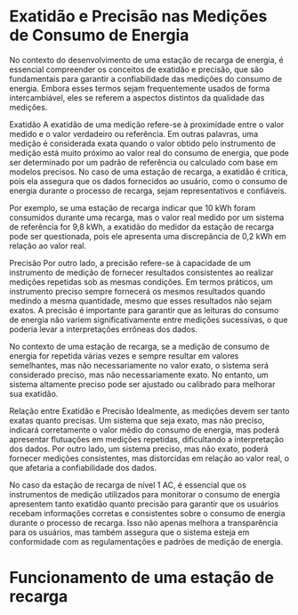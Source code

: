 # Exatidão e Precisão nas Medições de Consumo de Energia
No contexto do desenvolvimento de uma estação de recarga de energia, é essencial compreender os conceitos de exatidão e precisão, que são fundamentais para garantir a confiabilidade das medições do consumo de energia. Embora esses termos sejam frequentemente usados de forma intercambiável, eles se referem a aspectos distintos da qualidade das medições.

Exatidão
A exatidão de uma medição refere-se à proximidade entre o valor medido e o valor verdadeiro ou referência. Em outras palavras, uma medição é considerada exata quando o valor obtido pelo instrumento de medição está muito próximo ao valor real do consumo de energia, que pode ser determinado por um padrão de referência ou calculado com base em modelos precisos. No caso de uma estação de recarga, a exatidão é crítica, pois ela assegura que os dados fornecidos ao usuário, como o consumo de energia durante o processo de recarga, sejam representativos e confiáveis.

Por exemplo, se uma estação de recarga indicar que 10 kWh foram consumidos durante uma recarga, mas o valor real medido por um sistema de referência for 9,8 kWh, a exatidão do medidor da estação de recarga pode ser questionada, pois ele apresenta uma discrepância de 0,2 kWh em relação ao valor real.

Precisão
Por outro lado, a precisão refere-se à capacidade de um instrumento de medição de fornecer resultados consistentes ao realizar medições repetidas sob as mesmas condições. Em termos práticos, um instrumento preciso sempre fornecerá os mesmos resultados quando medindo a mesma quantidade, mesmo que esses resultados não sejam exatos. A precisão é importante para garantir que as leituras do consumo de energia não variem significativamente entre medições sucessivas, o que poderia levar a interpretações errôneas dos dados.

No contexto de uma estação de recarga, se a medição de consumo de energia for repetida várias vezes e sempre resultar em valores semelhantes, mas não necessariamente no valor exato, o sistema será considerado preciso, mas não necessariamente exato. No entanto, um sistema altamente preciso pode ser ajustado ou calibrado para melhorar sua exatidão.

Relação entre Exatidão e Precisão
Idealmente, as medições devem ser tanto exatas quanto precisas. Um sistema que seja exato, mas não preciso, indicará corretamente o valor médio do consumo de energia, mas poderá apresentar flutuações em medições repetidas, dificultando a interpretação dos dados. Por outro lado, um sistema preciso, mas não exato, poderá fornecer medições consistentes, mas distorcidas em relação ao valor real, o que afetaria a confiabilidade dos dados.

No caso da estação de recarga de nível 1 AC, é essencial que os instrumentos de medição utilizados para monitorar o consumo de energia apresentem tanto exatidão quanto precisão para garantir que os usuários recebam informações corretas e consistentes sobre o consumo de energia durante o processo de recarga. Isso não apenas melhora a transparência para os usuários, mas também assegura que o sistema esteja em conformidade com as regulamentações e padrões de medição de energia.

# Funcionamento de uma estação de recarga
